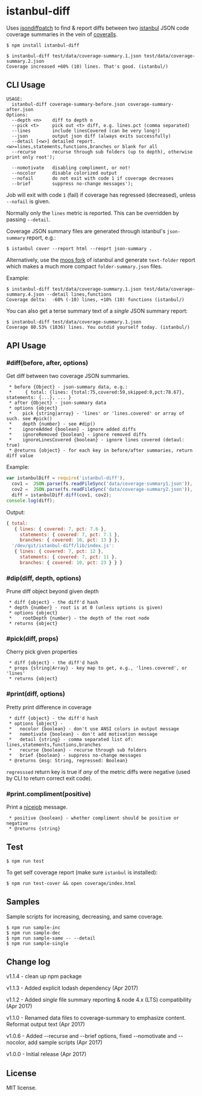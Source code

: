 istanbul-diff
=============

Uses [jsondiffpatch](https://github.com/benjamine/jsondiffpatch)
to find & report diffs between two [istanbul](https://github.com/gotwarlost/istanbul) JSON 
code coverage summaries in the vein of [coveralls](https://coveralls.io/).

```shell
$ npm install istanbul-diff
```
```shell
$ instanbul-diff test/data/coverage-summary.1.json test/data/coverage-summary.2.json
Coverage increased +60% (10) lines. That's good. (istanbul/)
```

## CLI Usage
```
USAGE:
  istanbul-diff coverage-summary-before.json coverage-summary-after.json
Options:
  --depth <n>    diff to depth n
  --pick <t>     pick out <t> diff, e.g. lines.pct (comma separated)
  --lines        include linesCovered (can be very long!)
  --json         output json diff (always exits successfully)
  --detail [<w>] detailed report. <w>=lines,statements,functions,branches or blank for all
  --recurse      recurse through sub folders (up to depth), otherwise print only root');

  --nomotivate   disabling compliment, or not!
  --nocolor      disable colorized output
  --nofail       do not exit with code 1 if coverage decreases
  --brief        suppress no-change messages');
```
Job will exit with code `1` (fail) if coverage has regressed (decreased), unless `--nofail` is given. 

Normally only the `lines` metric is reported.  This can be overridden by passing `--detail`.

Coverage JSON summary files are generated through istanbul's `json-summary` report, e.g.:
```shell
$ istanbul cover --report html --reoprt json-summary .
```
Alternatively, use the [moos fork](https://www.npmjs.com/package/istanbul-moos) of istanbul and generate 
`text-folder` report which makes a much more compact `folder-summary.json` files.

Example:
```shell
$ instanbul-diff test/data/coverage-summary.1.json test/data/coverage-summary.4.json --detail lines,functions
Coverage delta:  -60% (-10) lines, +10% (10) functions (istanbul/)
```

You can also get a terse summary text of a _single_ JSON summary report:
 ```shell
$ instanbul-diff test/data/coverage-summary.1.json
Coverage 80.53% (1836) lines. You outdid yourself today. (istanbul/)
```

## API Usage
### #diff(before, after, options)
Get diff between two coverage JSON summaries.
```
 * before {Object} - json-summary data, e.g.:
 *     { total: {lines: {total:75,covered:59,skipped:0,pct:78.67}, statements: {...}, ... }
 * after {Object} - json-summary data
 * options {object}
 *    pick {string|array} - 'lines' or 'lines.covered' or array of such. see #pick()
 *    depth {number} - see #dip()
 *    ignoreAdded {boolean} - ignore added diffs
 *    ignoreRemoved {boolean} - ignore removed diffs
 *    ignoreLinesCovered {boolean} - ignore lines covered (detaul: true)
 * @returns {object} - for each key in before/after summaries, return diff value
```
Example:
```js
var istanbulDiff = require('istanbul-diff'),
  cov1 =  JSON.parse(fs.readFileSync('data/coverage-summary1.json')),
  cov2 =  JSON.parse(fs.readFileSync('data/coverage-summary2.json')),
  diff = istanbulDiff.diff(cov1, cov2);
console.log(diff);
```
Output:
```js
{ total:
   { lines: { covered: 7, pct: 7.6 },
     statements: { covered: 7, pct: 7.1 },
     branches: { covered: 10, pct: 13 } },
  '/dev/git/istanbul-diff/lib/index.js':
   { lines: { covered: 7, pct: 12 },
     statements: { covered: 7, pct: 11 },
     branches: { covered: 10, pct: 23 } } }
```

### #dip(diff, depth, options)
Prune diff object beyond given depth
```
 * diff {object} - the diff'd hash
 * depth {number} - root is at 0 (unless options is given)
 * options {object}
 *    rootDepth {number} - the depth of the root node
 * returns {object}
```

### #pick(diff, props)
Cherry pick given properties
```
 * diff {object} - the diff'd hash
 * props {string|Array} - key map to get, e.g., 'lines.covered', or 'lines'
 * returns {object}
```

### #print(diff, options)
Pretty print difference in coverage
```
 * diff {object} - the diff'd hash
 * options {object} - 
 *   nocolor {boolean} - don't use ANSI colors in output message
 *   nomotivate {boolean} - don't add motivation message
 *   detail {string} - comma separated list of: lines,statements,functions,branches
 *   recurse {boolean} - recurse through sub folders
 *   brief {boolean} - suppress no-change messages
 * @returns {msg: String, regressed: Boolean} 
```
`regresssed` return key is true if _any_ of the metric diffs were negative (used by CLI to return correct exit code).

### #print.compliment(positive)
Print a [nicejob](https://github.com/moos/nicejob) message.
```
 * positive {boolean} - whether compliment should be positive or negative 
 * @returns {string} 
```

## Test
```shell
$ npm run test 
```

To get self coverage report (make sure `istanbul` is installed):
```shell
$ npm run test-cover && open coverage/index.html 
```

## Samples
Sample scripts for increasing, decreasing, and same coverage.
```shell
$ npm run sample-inc
$ npm run sample-dec
$ npm run sample-same -- --detail
$ npm run sample-single
```
## Change log
v1.1.4 - clean up npm package

v1.1.3 - Added explicit lodash dependency (Apr 2017)

v1.1.2 - Added _single_ file summary reporting & node 4.x (LTS) compatibility (Apr 2017)

v1.1.0 - Renamed data files to coverage-summary to emphasize content.  Reformat output text (Apr 2017)

v1.0.6 - Added --recurse and --brief options, fixed --nomotivate and --nocolor, add sample scripts (Apr 2017)

v1.0.0 - Initial release (Apr 2017)


## License
MIT license.
